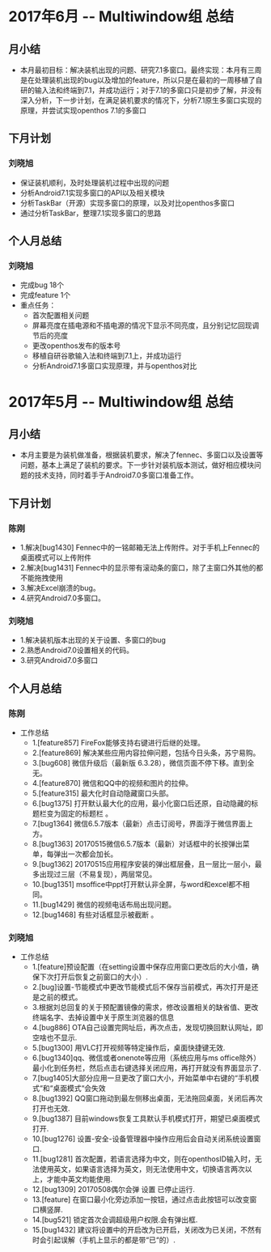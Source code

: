# 2017年6月 -- Multiwindow组 总结

## 月小结
  - 本月最初目标：解决装机出现的问题、研究7.1多窗口。最终实现：本月有三周是在处理装机出现的bug以及增加的feature，所以只是在最初的一周移植了自研的输入法和终端到7.1，并成功运行；对于7.1的多窗口只是初步了解，并没有深入分析，下一步计划，在满足装机要求的情况下，分析7.1原生多窗口实现的原理，并尝试实现openthos 7.1的多窗口

## 下月计划

### 刘晓旭
  - 保证装机顺利，及时处理装机过程中出现的问题
  - 分析Android7.1实现多窗口的API以及相关模块
  - 分析TaskBar（开源）实现多窗口的原理，以及对比openthos多窗口
  - 通过分析TaskBar，整理7.1实现多窗口的思路

## 个人月总结

### 刘晓旭
  - 完成bug 18个
  - 完成feature 1个
  - 重点任务：
    - 首次配置相关问题
    - 屏幕亮度在插电源和不插电源的情况下显示不同亮度，且分别记忆回现调节后的亮度
    - 更改openthos发布的版本号
    - 移植自研谷歌输入法和终端到7.1上，并成功运行
    - 分析Android7.1多窗口实现原理，并与openthos对比

# 2017年5月 -- Multiwindow组 总结

## 月小结
  - 本月主要是为装机做准备，根据装机要求，解决了fennec、多窗口以及设置等问题，基本上满足了装机的要求。下一步针对装机版本测试，做好相应模块问题的技术支持，同时着手于Android7.0多窗口准备工作。

## 下月计划
### 陈刚
  - 1.解决[bug1430] Fennec中的一铭邮箱无法上传附件。对于手机上Fennec的桌面模式可以上传附件
  - 2.解决[bug1431] Fennec中的显示带有滚动条的窗口，除了主窗口外其他的都不能拖拽使用
  - 3.解决Excel崩溃的bug。
  - 4.研究Android7.0多窗口。
    
### 刘晓旭
  - 1.解决装机版本出现的关于设置、多窗口的bug
  - 2.熟悉Android7.0设置相关的代码。
  - 3.研究Android7.0多窗口

## 个人月总结

### 陈刚
  - 工作总结
    - 1.[feature857] FireFox能够支持右键进行后继的处理。
    - 2.[feature869] 解决某些应用内容拉伸问题，包括今日头条，苏宁易购。
    - 3.[bug608] 微信升级后（最新版 6.3.28），微信页面不停下移。直到全无。
    - 4.[feature870] 微信和QQ中的视频和图片的拉伸。
    - 5.[feature315] 最大化时自动隐藏窗口头部。
    - 6.[bug1375] 打开默认最大化的应用，最小化窗口后还原，自动隐藏的标题栏变为固定的标题栏 。
    - 7.[bug1364] 微信6.5.7版本（最新）点击订阅号，界面浮于微信界面上方。
    - 8.[bug1363] 20170515微信6.5.7版本（最新）对话框中的长按弹出菜单，每弹出一次都会加长。
    - 9.[bug1362] 20170515应用程序安装的弹出框层叠，且一层比一层小，最多出现过三层（不易复现），两层常见。
    - 10.[bug1351] msoffice中ppt打开默认非全屏，与word和excel都不相同。
    - 11.[bug1429] 微信的视频电话布局出现问题。
    - 12.[bug1468] 有些对话框显示被截断 。
    
### 刘晓旭
  - 工作总结
    - 1.[feature]预设配置（在setting设置中保存应用窗口更改后的大小值，确保下次打开后恢复之前窗口的大小）.
    - 2.[bug]设置-节能模式中更改节能模式后不保存当前模式，再次打开是还是之前的模式。
    - 3.根据刘总回复的关于预配置镜像的需求，修改设置相关的缺省值、更改终端名字、去掉设置中关于原生浏览器的信息
    - 4.[bug886] OTA自己设置完网址后，再次点击，发现切换回默认网址，即空啥也不显示.
    - 5.[bug1300] 用VLC打开视频等特定操作后，桌面快捷键无效.
    - 6.[bug1340]qq、微信或者onenote等应用（系统应用与ms office除外）最小化到任务栏，然后点击右键选择关闭应用，再打开就没有界面显示了.
    - 7.[bug1405]大部分应用一旦更改了窗口大小，开始菜单中右键的“手机模式“和“桌面模式“会失效 
    - 8.[bug1392] QQ窗口拖动到最左侧移出桌面，无法拖回桌面，关闭后再次打开也无效.
    - 9.[bug1387] 目前windows恢复工具默认手机模式打开，期望已桌面模式打开.
    - 10.[bug1276] 设置-安全-设备管理器中操作应用后会自动关闭系统设置窗口.
    - 11.[bug1281] 首次配置，若语言选择为中文，则在openthosID输入时，无法使用英文，如果语言选择为英文，则无法使用中文，切换语言两次以上，才能中英文均能使用.
    - 12.[bug1309] 20170508偶尔会弹 设置 已停止运行.
    - 13.[feature] 在窗口最小化旁边添加一按钮，通过点击此按钮可以改变窗口横竖屏.
    - 14.[bug521] 锁定首次会调超级用户权限.会有弹出框.
    - 15.[bug1432] 建议将设置中的开启改为已开启，关闭改为已关闭，不然有时会引起误解（手机上显示的都是带“已“的）.
    

    
    
